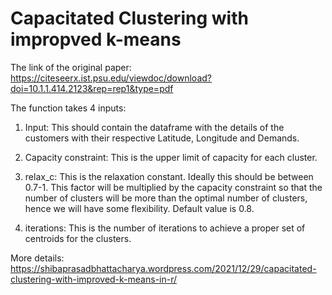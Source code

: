 # Capacitated Clustering with impropved k-means
The link of the original paper: https://citeseerx.ist.psu.edu/viewdoc/download?doi=10.1.1.414.2123&rep=rep1&type=pdf


The function takes 4 inputs:

1. Input: This should contain the dataframe with the details of the customers with their respective Latitude, Longitude and Demands.

2. Capacity constraint: This is the upper limit of capacity for each cluster.

3. relax_c: This is the relaxation constant. Ideally this should be between 0.7-1. This factor will be multiplied by the capacity constraint so that the number of clusters will be more than the optimal number of clusters, hence we will have some flexibility. Default value is 0.8.

4. iterations: This is the number of iterations to achieve a proper set of centroids for the clusters.

More details: https://shibaprasadbhattacharya.wordpress.com/2021/12/29/capacitated-clustering-with-improved-k-means-in-r/
